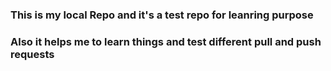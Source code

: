 ### This is my local Repo and it's a test repo for leanring purpose

### Also it helps me to learn things and test different pull and push requests
